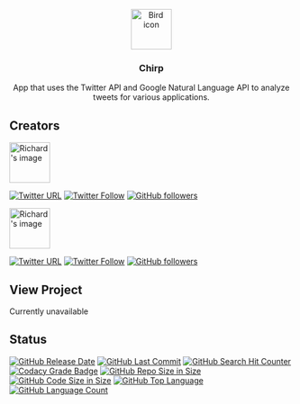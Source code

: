 <p align="center">
  <a href="https://richardtaylordawson.github.io/chirp/">
    <img src="https://encrypted-tbn0.gstatic.com/images?q=tbn:ANd9GcTgmZUF1eBA2H3eu3rfzMkdQR36xqYQdMV51uT-F2dAeU2R-g-o" alt="Bird icon" width=72 height=72>
  </a>

  <h3 align="center">Chirp</h3>

  <p align="center">
    App that uses the Twitter API and Google Natural Language API to analyze tweets for various applications.
  </p>
</p>

## Creators

<a href="https://github.com/richardtaylordawson/">
   <img src="https://twitter.com/richard_codes/profile_image?size=original" alt="Richard's image" width=72 height=72>
</a>

[![Twitter URL](https://img.shields.io/twitter/url/http/shields.io.svg?style=social)](https://twitter.com/intent/tweet?text=@richard_codes)
[![Twitter Follow](https://img.shields.io/twitter/follow/richard_codes.svg?label=Follow&style=social)](https://twitter.com/intent/follow?screen_name=richard_codes)
[![GitHub followers](https://img.shields.io/github/followers/richardtaylordawson.svg?label=Follow&style=social)](https://github.com/richardtaylordawson/)

<a href="https://github.com/carstonhenderson">
   <img src="https://twitter.com/carston_h/profile_image?size=original" alt="Richard's image" width=72 height=72>
</a>

[![Twitter URL](https://img.shields.io/twitter/url/http/shields.io.svg?style=social)](https://twitter.com/intent/tweet?text=@carston_h)
[![Twitter Follow](https://img.shields.io/twitter/follow/carston_h.svg?label=Follow&style=social)](https://twitter.com/intent/follow?screen_name=carston_h)
[![GitHub followers](https://img.shields.io/github/followers/carstonhenderson.svg?label=Follow&style=social)](https://github.com/carstonhenderson/)


## View Project
Currently unavailable

## Status
[![GitHub Release Date](https://img.shields.io/github/release-date/richardtaylordawson/chirp.svg)](https://github.com/richardtaylordawson/chirp/releases)
[![GitHub Last Commit](https://img.shields.io/github/last-commit/richardtaylordawson/chirp.svg)](https://github.com/richardtaylordawson/chirp/commits/master)
[![GitHub Search Hit Counter](https://img.shields.io/github/search/richardtaylordawson/chirp/goto.svg)](https://github.com/richardtaylordawson/chirp/)
[![Codacy Grade Badge](https://api.codacy.com/project/badge/Grade/02ee35b7c3e14b6da802677e73fbdb32)](https://www.codacy.com/app/richardtaylordawson/chirp?utm_source=github.com&amp;utm_medium=referral&amp;utm_content=richardtaylordawson/chirp&amp;utm_campaign=Badge_Grade)
[![GitHub Repo Size in Size](https://img.shields.io/github/repo-size/richardtaylordawson/chirp.svg)](https://github.com/richardtaylordawson/chirp/)
[![GitHub Code Size in Size](https://img.shields.io/github/languages/code-size/richardtaylordawson/chirp.svg)](https://github.com/richardtaylordawson/chirp/)
[![GitHub Top Language](https://img.shields.io/github/languages/top/richardtaylordawson/chirp.svg)](https://github.com/richardtaylordawson/chirp/)
[![GitHub Language Count](https://img.shields.io/github/languages/count/richardtaylordawson/chirp.svg)](https://github.com/richardtaylordawson/chirp/)
